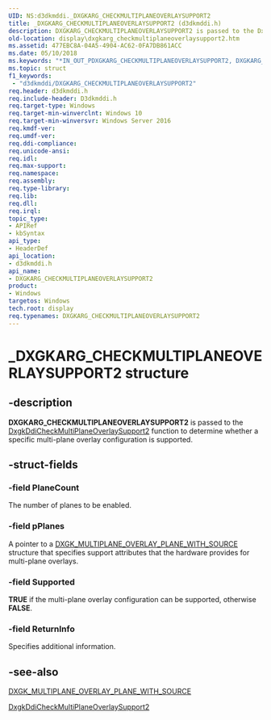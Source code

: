```yaml
---
UID: NS:d3dkmddi._DXGKARG_CHECKMULTIPLANEOVERLAYSUPPORT2
title: _DXGKARG_CHECKMULTIPLANEOVERLAYSUPPORT2 (d3dkmddi.h)
description: DXGKARG_CHECKMULTIPLANEOVERLAYSUPPORT2 is passed to the DxgkDdiCheckMultiPlaneOverlaySupport2 function to determine whether a specific multi-plane overlay configuration is supported.
old-location: display\dxgkarg_checkmultiplaneoverlaysupport2.htm
ms.assetid: 477EBC8A-04A5-4904-AC62-0FA7DB861ACC
ms.date: 05/10/2018
ms.keywords: "*IN_OUT_PDXGKARG_CHECKMULTIPLANEOVERLAYSUPPORT2, DXGKARG_CHECKMULTIPLANEOVERLAYSUPPORT2, DXGKARG_CHECKMULTIPLANEOVERLAYSUPPORT2 structure [Display Devices], _DXGKARG_CHECKMULTIPLANEOVERLAYSUPPORT2, d3dkmddi/DXGKARG_CHECKMULTIPLANEOVERLAYSUPPORT2, display.dxgkarg_checkmultiplaneoverlaysupport2"
ms.topic: struct
f1_keywords:
 - "d3dkmddi/DXGKARG_CHECKMULTIPLANEOVERLAYSUPPORT2"
req.header: d3dkmddi.h
req.include-header: D3dkmddi.h
req.target-type: Windows
req.target-min-winverclnt: Windows 10
req.target-min-winversvr: Windows Server 2016
req.kmdf-ver: 
req.umdf-ver: 
req.ddi-compliance: 
req.unicode-ansi: 
req.idl: 
req.max-support: 
req.namespace: 
req.assembly: 
req.type-library: 
req.lib: 
req.dll: 
req.irql: 
topic_type:
- APIRef
- kbSyntax
api_type:
- HeaderDef
api_location:
- d3dkmddi.h
api_name:
- DXGKARG_CHECKMULTIPLANEOVERLAYSUPPORT2
product:
- Windows
targetos: Windows
tech.root: display
req.typenames: DXGKARG_CHECKMULTIPLANEOVERLAYSUPPORT2
---
```


# _DXGKARG_CHECKMULTIPLANEOVERLAYSUPPORT2 structure


## -description


<b>DXGKARG_CHECKMULTIPLANEOVERLAYSUPPORT2</b> is passed to the  <a href="https://docs.microsoft.com/windows-hardware/drivers/ddi/d3dkmddi/nc-d3dkmddi-dxgkddi_checkmultiplaneoverlaysupport2">DxgkDdiCheckMultiPlaneOverlaySupport2</a> function to determine whether a specific multi-plane overlay configuration is supported. 


## -struct-fields




### -field PlaneCount

The number of planes to be enabled.


### -field pPlanes

A pointer to a <a href="https://docs.microsoft.com/windows-hardware/drivers/ddi/d3dkmddi/ns-d3dkmddi-_dxgk_multiplane_overlay_plane_with_source">DXGK_MULTIPLANE_OVERLAY_PLANE_WITH_SOURCE</a> 
                                                                        structure that specifies support attributes that the hardware
                                                                        provides for multi-plane overlays.


### -field Supported

<b>TRUE</b> if the multi-plane overlay configuration can be supported, otherwise <b>FALSE</b>.


### -field ReturnInfo

Specifies additional information.


## -see-also




<a href="https://docs.microsoft.com/windows-hardware/drivers/ddi/d3dkmddi/ns-d3dkmddi-_dxgk_multiplane_overlay_plane_with_source">DXGK_MULTIPLANE_OVERLAY_PLANE_WITH_SOURCE</a>



<a href="https://docs.microsoft.com/windows-hardware/drivers/ddi/d3dkmddi/nc-d3dkmddi-dxgkddi_checkmultiplaneoverlaysupport2">DxgkDdiCheckMultiPlaneOverlaySupport2</a>
 

 

